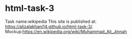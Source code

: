 # html-task-3
Task name:wikipedia
This site is published at: https://alizalakhani14.github.io/html-task-3/.
Mockup:https://en.wikipedia.org/wiki/Muhammad_Ali_Jinnah
